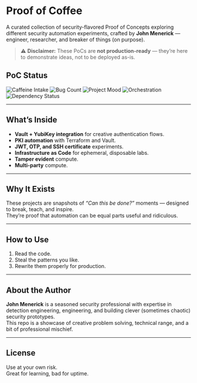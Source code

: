 # Proof of Coffee

A curated collection of security-flavored Proof of Concepts exploring different security automation experiments, crafted by **John Menerick** — engineer, researcher, and breaker of things (on purpose).

> ⚠ **Disclaimer:** These PoCs are **not production-ready** — they’re here to demonstrate ideas, not to be deployed as-is.

## PoC Status
![Caffeine Intake](https://img.shields.io/badge/caffeine-over_9000-ff69b4) ![Bug Count](https://img.shields.io/badge/bugs-∞-yellowgreen) ![Project Mood](https://img.shields.io/badge/mood-hyperactive-blueviolet) ![Orchestration](https://img.shields.io/badge/AI_overlord-approved-brightgreen) ![Dependency Status](https://img.shields.io/badge/dependencies-entangled-critical) 


---

## What’s Inside
- **Vault + YubiKey integration** for creative authentication flows.
- **PKI automation** with Terraform and Vault.
- **JWT, OTP, and SSH certificate** experiments.
- **Infrastructure as Code** for ephemeral, disposable labs.
- **Tamper evident** compute.
- **Multi-party** compute.

---

## Why It Exists
These projects are snapshots of *“Can this be done?”* moments — designed to break, teach, and inspire.  
They’re proof that automation can be equal parts useful and ridiculous.

---

## How to Use
1. Read the code.
2. Steal the patterns you like.
3. Rewrite them properly for production.

---

## About the Author
**John Menerick** is a seasoned security professional with expertise in detection engineering, engineering, and building clever (sometimes chaotic) security prototypes.  
This repo is a showcase of creative problem solving, technical range, and a bit of professional mischief.

---

## License
Use at your own risk.  
Great for learning, bad for uptime.

